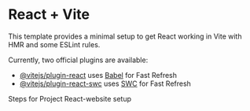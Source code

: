# React + Vite

This template provides a minimal setup to get React working in Vite with HMR and some ESLint rules.

Currently, two official plugins are available:

- [@vitejs/plugin-react](https://github.com/vitejs/vite-plugin-react/blob/main/packages/plugin-react/README.md) uses [Babel](https://babeljs.io/) for Fast Refresh
- [@vitejs/plugin-react-swc](https://github.com/vitejs/vite-plugin-react-swc) uses [SWC](https://swc.rs/) for Fast Refresh

Steps for Project React-website setup

<!-- Setup tailwind CSS -->
<!-- Create Navbar Component -->
<!-- Create Landing Page Component -->
<!-- Marquee Component -->
<!-- About Component -->
<!-- Playful -->
<!-- Card component 1 -->
<!-- Card component 1 -->
<!-- Footer -->
